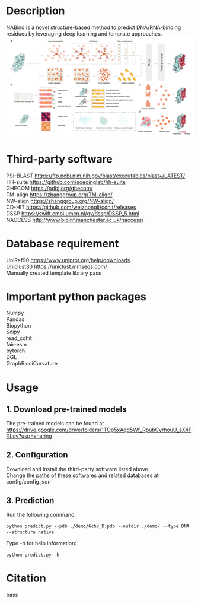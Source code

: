 # Description
NABind is a novel structure-based method to predict DNA/RNA-binding residues by leveraging deep learning and template approaches.  
![image](img/img.png)  

# Third-party software
PSI-BLAST https://ftp.ncbi.nlm.nih.gov/blast/executables/blast+/LATEST/  
HH-suite https://github.com/soedinglab/hh-suite  
GHECOM https://pdbj.org/ghecom/  
TM-align https://zhanggroup.org/TM-align/  
NW-align https://zhanggroup.org/NW-align/  
CD-HIT https://github.com/weizhongli/cdhit/releases  
DSSP https://swift.cmbi.umcn.nl/gv/dssp/DSSP_5.html  
NACCESS http://www.bioinf.manchester.ac.uk/naccess/  

# Database requirement
UniRef90 https://www.uniprot.org/help/downloads  
Uniclust30 https://uniclust.mmseqs.com/  
Manually created template library pass

# Important python packages
Numpy  
Pandas  
Biopython  
Scipy  
read_cdhit  
fair-esm  
pytorch  
DGL  
GraphRicciCurvature  

# Usage
## 1. Download pre-trained models
The pre-trained models can be found at https://drive.google.com/drive/folders/1TOp5xAqd5Wf_RpubCyrhouU_sX4FXLov?usp=sharing  
## 2. Configuration
Download and install the third-party software listed above.  
Change the paths of these softwares and related databases at config/config.json
## 3. Prediction
Run the following command:  

    python predict.py --pdb ./demo/6chv_D.pdb --outdir ./demo/ --type DNA --structure native

Type -h for help information:

    python predict.py -h
    
# Citation
pass  
